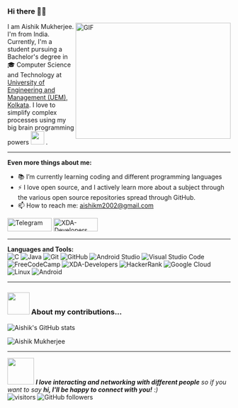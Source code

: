 ### Hi there 👋🏻


<p>
<img align="right" alt="GIF" src="https://cdna.artstation.com/p/assets/images/images/033/360/764/original/metin-seven-metin-seven-3d-animated-gif-animation-computer-work-night.gif?1609327662" width="350" height="262"/>
I am Aishik Mukherjee. I'm from India. Currently, I'm a student pursuing a Bachelor's degree in 🎓 Computer Science and Technology at <a href="https://uem.edu.in/uem-kolkata/">University of Engineering and Management (UEM), Kolkata</a>. I love to simplify complex processes using my big brain programming powers <img src="https://media.giphy.com/media/WUlplcMpOCEmTGBtBW/giphy.gif" width="30" > .
</p>

---
**Even more things about me:**

- 📚 I’m currently learning coding and different programming languages
- ⚡️ I love open source, and I actively learn more about a subject through the various open source repositories spread through GitHub.
- 📫 How to reach me: aishikm2002@gmail.com 
<a href="https://https://t.me/AISHIK999/" title="Telegram">
<img src=https://img.shields.io/badge/Telegram-2CA5E0?style=for-the-badge&logo=telegram&logoColor=white" alt="Telegram"  width="100" height="30"></a>

<a href="https://forum.xda-developers.com/m/aishik999.11737149/" title="XDA-Developers">
<img src="https://img.shields.io/badge/XDA--Developers-%23AC6E2F.svg?style=for-the-badge&logo=XDA-Developers&logoColor=white" alt="XDA-Developers"  width="100" height="30"></a>



---

**Languages and Tools:**  
![C](https://img.shields.io/badge/c-%2300599C.svg?style=for-the-badge&logo=c&logoColor=white)
![Java](https://img.shields.io/badge/java-%23ED8B00.svg?style=for-the-badge&logo=java&logoColor=white)
![Git](https://img.shields.io/badge/git-%23F05033.svg?style=for-the-badge&logo=git&logoColor=white)
![GitHub](https://img.shields.io/badge/github-%23121011.svg?style=for-the-badge&logo=github&logoColor=white)
![Android Studio](https://img.shields.io/badge/Android%20Studio-3DDC84.svg?style=for-the-badge&logo=android-studio&logoColor=white)
![Visual Studio Code](https://img.shields.io/badge/VisualStudioCode-0078d7.svg?style=for-the-badge&logo=visual-studio-code&logoColor=white)
![FreeCodeCamp](https://img.shields.io/badge/Freecodecamp-%23123.svg?&style=for-the-badge&logo=freecodecamp&logoColor=green)
![XDA-Developers](https://img.shields.io/badge/XDA--Developers-%23AC6E2F.svg?style=for-the-badge&logo=XDA-Developers&logoColor=white)
![HackerRank](https://img.shields.io/badge/-Hackerrank-2EC866?style=for-the-badge&logo=HackerRank&logoColor=white)
![Google Cloud](https://img.shields.io/badge/GoogleCloud-%234285F4.svg?style=for-the-badge&logo=google-cloud&logoColor=white)
![Linux](https://img.shields.io/badge/Linux-FCC624?style=for-the-badge&logo=linux&logoColor=black)
![Android](https://img.shields.io/badge/Android-3DDC84?style=for-the-badge&logo=android&logoColor=white)

---

### <img src="https://media.giphy.com/media/VgCDAzcKvsR6OM0uWg/giphy.gif" width="50"> About my contributions...

![Aishik's GitHub stats](https://github-readme-stats.vercel.app/api?username=AISHIK999&show_icons=true&theme=dark)
<!--[![Aishik's wakatime stats](https://github-readme-stats.vercel.app/api/wakatime?username=AISHIK999)](https://github.com/AISHIK999/github-readme-stats)-->
<p><img align="center" src="https://github-readme-streak-stats.herokuapp.com/?user=AISHIK999&" alt="Aishik Mukherjee" /></p>

---

<img src="https://media.giphy.com/media/LnQjpWaON8nhr21vNW/giphy.gif" width="60"> <em><b>I love interacting and networking with different people</b> so if you want to say <b>hi, I'll be happy to connect with you!</b> :)</em><br/>
![visitors](https://visitor-badge.laobi.icu/badge?page_id=AISHIK999.AISHIK999)
![GitHub followers](https://img.shields.io/github/followers/AISHIK999?label=Follow&style=plastic)
